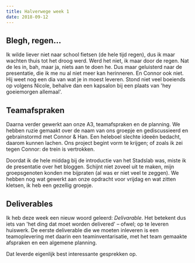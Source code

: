 ```yaml
---
title: Halverwege week 1
date: 2018-09-12
---
```


## Blegh, regen…
Ik wilde liever niet naar school fietsen (de hele tijd regen), dus ik maar wachten thuis tot het droog werd. Werd het niet, ik maar door de regen. Nat de les in, bah, maar ja, niets aan te doen he. Dus maar geluisterd naar de presentatie, die ik me nu al niet meer kan herinneren. En Connor ook niet. Hij weet nog een dia van wat je in moest leveren. Stond niet veel boeiends op volgens Nicole, behalve dan een kapsalon bij een plaats van 'hey goeiemorgen allemaal'.

## Teamafspraken
Daarna verder gewerkt aan onze A3, teamafspraken en de planning. We hebben ruzie gemaakt over de naam van ons groepje en gediscussieerd en gebrainstormd met Connor & Han. Een heleboel slechte ideeën bedacht, daarom kunnen lachen. Ons project begint vorm te krijgen; of zoals ik zei tegen Connor: de trein is vertrokken.

Doordat ik de hele middag bij de introductie van het Stadslab was, miste ik de presentatie over het bloggen. Schijnt niet zoveel uit te maken, mijn groepsgenoten konden me bijpraten (al was er niet veel te zeggen). We hebben nog wat gewerkt aan onze opdracht voor vrijdag en wat zitten kletsen, ik heb een gezellig groepje.

## Deliverables
Ik heb deze week een nieuw woord geleerd: *Delivarable*. Het betekent dus iets van 'het ding dat moet worden delivered' – ofwel; op te leveren huiswerk. De eerste deliverable die we moeten inleveren is een teamoplevering met daarin een teaminventarisatie, met het team gemaakte afspraken en een algemene planning.   

Dat leverde eigenlijk best interessante gesprekken op. 
